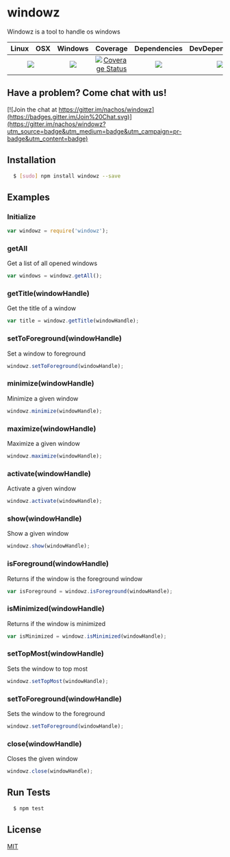 # windowz

Windowz is a tool to handle os windows

<table>
  <thead>
    <tr>
      <th>Linux</th>
      <th>OSX</th>
      <th>Windows</th>
      <th>Coverage</th>
      <th>Dependencies</th>
      <th>DevDependencies</th>
    </tr>
  </thead>
  <tbody>
    <tr>
      <td colspan="2" align="center">
        <a href="https://travis-ci.org/nachos/windowz"><img src="https://img.shields.io/travis/nachos/windowz.svg?style=flat-square"></a>
      </td>
      <td align="center">
        <a href="https://ci.appveyor.com/project/nachos/windowz"><img src="https://img.shields.io/appveyor/ci/nachos/windowz.svg?style=flat-square"></a>
      </td>
      <td align="center">
<a href='https://coveralls.io/r/nachos/windowz'><img src='https://img.shields.io/coveralls/nachos/windowz.svg?style=flat-square' alt='Coverage Status' /></a>
      </td>
      <td align="center">
        <a href="https://david-dm.org/nachos/windowz"><img src="https://img.shields.io/david/nachos/windowz.svg?style=flat-square"></a>
      </td>
      <td align="center">
        <a href="https://david-dm.org/nachos/windowz#info=devDependencies"><img src="https://img.shields.io/david/dev/nachos/windowz.svg?style=flat-square"/></a>
      </td>
    </tr>
  </tbody>
</table>

## Have a problem? Come chat with us!
[![Join the chat at https://gitter.im/nachos/windowz](https://badges.gitter.im/Join%20Chat.svg)](https://gitter.im/nachos/windowz?utm_source=badge&utm_medium=badge&utm_campaign=pr-badge&utm_content=badge)

## Installation
``` bash
  $ [sudo] npm install windowz --save
```

## Examples
### Initialize
``` js
var windowz = require('windowz');
```

### getAll
Get a list of all opened windows
``` js
var windows = windowz.getAll();
```

### getTitle(windowHandle)
Get the title of a window
``` js
var title = windowz.getTitle(windowHandle);
```

### setToForeground(windowHandle)
Set a window to foreground
``` js
windowz.setToForeground(windowHandle);
```
  
### minimize(windowHandle)
Minimize a given window
``` js
windowz.minimize(windowHandle);
```

### maximize(windowHandle)
Maximize a given window
``` js
windowz.maximize(windowHandle);
```

### activate(windowHandle)
Activate a given window
``` js
windowz.activate(windowHandle);
```

### show(windowHandle)
Show a given window
``` js
windowz.show(windowHandle);
```

### isForeground(windowHandle)
Returns if the window is the foreground window
``` js
var isForeground = windowz.isForeground(windowHandle);
```

### isMinimized(windowHandle)
Returns if the window is minimized
``` js
var isMinimized = windowz.isMinimized(windowHandle);
```

### setTopMost(windowHandle)
Sets the window to top most
``` js
windowz.setTopMost(windowHandle);
```

### setToForeground(windowHandle)
Sets the window to the foreground
``` js
windowz.setToForeground(windowHandle);
```

### close(windowHandle)
Closes the given window
``` js
windowz.close(windowHandle);
```
  
## Run Tests
``` bash
  $ npm test
```

## License

[MIT](LICENSE)
